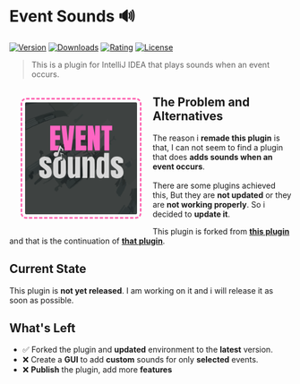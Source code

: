# Event Sounds 🔊

[![Version](https://img.shields.io/jetbrains/plugin/v/EventSounds?label=Version)](https://plugins.jetbrains.com/plugin/EventSounds)
[![Downloads](https://img.shields.io/jetbrains/plugin/d/EventSounds?label=Downloads)](https://plugins.jetbrains.com/plugin/EventSounds)
[![Rating](https://img.shields.io/jetbrains/plugin/r/rating/EventSounds?label=Rating)](https://plugins.jetbrains.com/plugin/EventSounds)
[![License](https://img.shields.io/badge/License-MIT-blue.svg)](https://opensource.org/licenses/MIT)

> This is a plugin for IntelliJ IDEA that plays sounds when an event occurs.

<img src="assets/logo.svg" alt="logo" align="left" style="border-radius: 10px; border-width: medium; border-color: hotpink; border-style: dashed; padding:5px; margin: 20px" height="200" title="Event Sounds" />

## The Problem and Alternatives
The reason i **remade this plugin** is that, I can not seem to find a plugin that does **adds sounds when an event occurs**.
<br><br>
There are some plugins achieved this, But they are **not updated** or they are **not working properly**. So i decided to **update it**.

This plugin is forked from [**this plugin**](https://plugins.jetbrains.com/plugin/10976-event-sounds) and that is the continuation of [**that plugin**](https://plugins.jetbrains.com/plugin/1243-event-sounds).

## Current State
This plugin is **not yet released**. I am working on it and i will release it as soon as possible.

## What's Left
- ✅ Forked the plugin and **updated** environment to the **latest** version.
- ❌ Create a **GUI** to add **custom** sounds for only **selected** events.
- ❌ **Publish** the plugin, add more **features**
